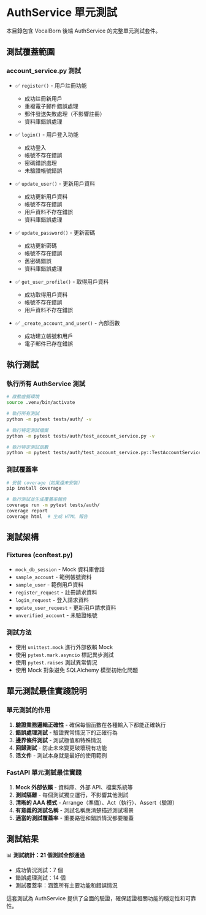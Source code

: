 # AuthService 單元測試

本目錄包含 VocalBorn 後端 AuthService 的完整單元測試套件。

## 測試覆蓋範圍

### account_service.py 測試
- ✅ `register()` - 用戶註冊功能
  - 成功註冊新用戶
  - 重複電子郵件錯誤處理
  - 郵件發送失敗處理（不影響註冊）
  - 資料庫錯誤處理
  
- ✅ `login()` - 用戶登入功能
  - 成功登入
  - 帳號不存在錯誤
  - 密碼錯誤處理
  - 未驗證帳號錯誤
  
- ✅ `update_user()` - 更新用戶資料
  - 成功更新用戶資料
  - 帳號不存在錯誤
  - 用戶資料不存在錯誤
  - 資料庫錯誤處理
  
- ✅ `update_password()` - 更新密碼
  - 成功更新密碼
  - 帳號不存在錯誤
  - 舊密碼錯誤
  - 資料庫錯誤處理
  
- ✅ `get_user_profile()` - 取得用戶資料
  - 成功取得用戶資料
  - 帳號不存在錯誤
  - 用戶資料不存在錯誤
  
- ✅ `_create_account_and_user()` - 內部函數
  - 成功建立帳號和用戶
  - 電子郵件已存在錯誤

## 執行測試

### 執行所有 AuthService 測試
```bash
# 啟動虛擬環境
source .venv/bin/activate

# 執行所有測試
python -m pytest tests/auth/ -v

# 執行特定測試檔案
python -m pytest tests/auth/test_account_service.py -v

# 執行特定測試函數
python -m pytest tests/auth/test_account_service.py::TestAccountService::test_register_success -v
```

### 測試覆蓋率
```bash
# 安裝 coverage（如果還未安裝）
pip install coverage

# 執行測試並生成覆蓋率報告
coverage run -m pytest tests/auth/
coverage report
coverage html  # 生成 HTML 報告
```

## 測試架構

### Fixtures (conftest.py)
- `mock_db_session` - Mock 資料庫會話
- `sample_account` - 範例帳號資料
- `sample_user` - 範例用戶資料
- `register_request` - 註冊請求資料
- `login_request` - 登入請求資料
- `update_user_request` - 更新用戶請求資料
- `unverified_account` - 未驗證帳號

### 測試方法
- 使用 `unittest.mock` 進行外部依賴 Mock
- 使用 `pytest.mark.asyncio` 標記異步測試
- 使用 `pytest.raises` 測試異常情況
- 使用 Mock 對象避免 SQLAlchemy 模型初始化問題

## 單元測試最佳實踐說明

### 單元測試的作用
1. **驗證業務邏輯正確性** - 確保每個函數在各種輸入下都能正確執行
2. **錯誤處理測試** - 驗證異常情況下的正確行為
3. **邊界條件測試** - 測試極值和特殊情況
4. **回歸測試** - 防止未來變更破壞現有功能
5. **活文件** - 測試本身就是最好的使用範例

### FastAPI 單元測試最佳實踐
1. **Mock 外部依賴** - 資料庫、外部 API、檔案系統等
2. **測試隔離** - 每個測試獨立運行，不影響其他測試
3. **清晰的 AAA 模式** - Arrange（準備）、Act（執行）、Assert（驗證）
4. **有意義的測試名稱** - 測試名稱應清楚描述測試場景
5. **適當的測試覆蓋率** - 重要路徑和錯誤情況都要覆蓋

## 測試結果
📊 **測試統計：21 個測試全部通過**
- 成功情況測試：7 個
- 錯誤處理測試：14 個
- 測試覆蓋率：涵蓋所有主要功能和錯誤情況

這套測試為 AuthService 提供了全面的驗證，確保認證相關功能的穩定性和可靠性。